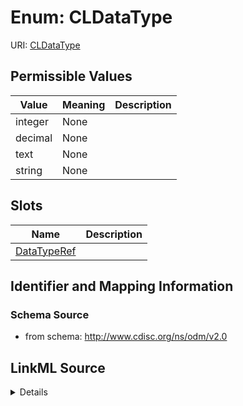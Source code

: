 # Enum: CLDataType



URI: [CLDataType](CLDataType)

## Permissible Values

| Value | Meaning | Description |
| --- | --- | --- |
| integer | None |  |
| decimal | None |  |
| text | None |  |
| string | None |  |




## Slots

| Name | Description |
| ---  | --- |
| [DataTypeRef](DataTypeRef.md) |  |






## Identifier and Mapping Information







### Schema Source


* from schema: http://www.cdisc.org/ns/odm/v2.0




## LinkML Source

<details>
```yaml
name: CLDataType
from_schema: http://www.cdisc.org/ns/odm/v2.0
rank: 1000
permissible_values:
  integer:
    text: integer
    is_a: CLDataType
  decimal:
    text: decimal
    is_a: CLDataType
  text:
    text: text
    is_a: CLDataType
  string:
    text: string
    is_a: CLDataType

```
</details>
